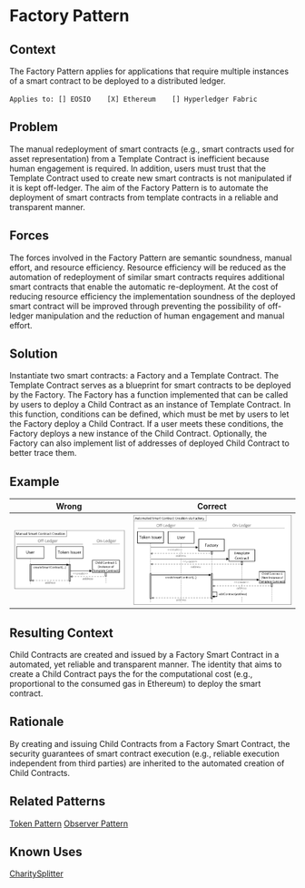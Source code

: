 # Factory Pattern
## Context
The Factory Pattern applies for applications that require multiple instances of a smart contract to be deployed to a distributed ledger.

``Applies to: [] EOSIO    [X] Ethereum    [] Hyperledger Fabric``

## Problem
The manual redeployment of smart contracts (e.g., smart contracts used for asset representation) from a Template Contract is inefficient because human engagement is required. In addition, users must trust that the Template Contract used to create new smart contracts is not manipulated if it is kept off-ledger. The aim of the Factory Pattern is to automate the deployment of smart contracts from template contracts in a reliable and transparent manner.

## Forces
The forces involved in the Factory Pattern are semantic soundness, manual effort, and resource efficiency. Resource efficiency will be reduced as the automation of redeployment of similar smart contracts requires additional smart contracts that enable the automatic re-deployment. At the cost of reducing resource efficiency the implementation soundness of the deployed smart contract will be improved through preventing the possibility of off-ledger manipulation and the reduction of human engagement and manual effort.

## Solution
Instantiate two smart contracts: a Factory and a Template Contract. The Template Contract serves as a blueprint for smart contracts to be deployed by the Factory. The Factory has a function implemented that can be called by users to deploy a Child Contract as an instance of Template Contract. In this function, conditions can be defined, which must be met by users to let the Factory deploy a Child Contract. If a user meets these conditions, the Factory deploys a new instance of the Child Contract. Optionally, the Factory can also implement list of addresses of deployed Child Contract to better trace them.

## Example

Wrong | Correct
------------- | -------------
![Wrong](Smart-Contract-Factory%20Pattern%20-%20Manual%20Smart%20Contract%20Creation.png)  | ![Correct](Smart-Contract-Factory%20Pattern%20-%20Automated%20Smart%20Contract%20Creation%20via%20Factory.png)

## Resulting Context
Child Contracts are created and issued by a Factory Smart Contract in a automated, yet reliable and transparent manner. The identity that aims to create a Child Contract pays the for the computational cost (e.g., proportional to the consumed gas in Ethereum) to deploy the smart contract.

## Rationale
By creating and issuing Child Contracts from a Factory Smart Contract, the security guarantees of smart contract execution (e.g., reliable execution independent from third parties) are inherited to the automated creation of Child Contracts.

## Related Patterns
[Token Pattern](/Idioms/Token%20Pattern/README.md#context)
[Observer Pattern](/Architectural%20Patterns/Observer%20Pattern/README.md)

## Known Uses
[CharitySplitter](https://blog.ethereum.org/2020/01/29/solidity-0.6-try-catch/)
